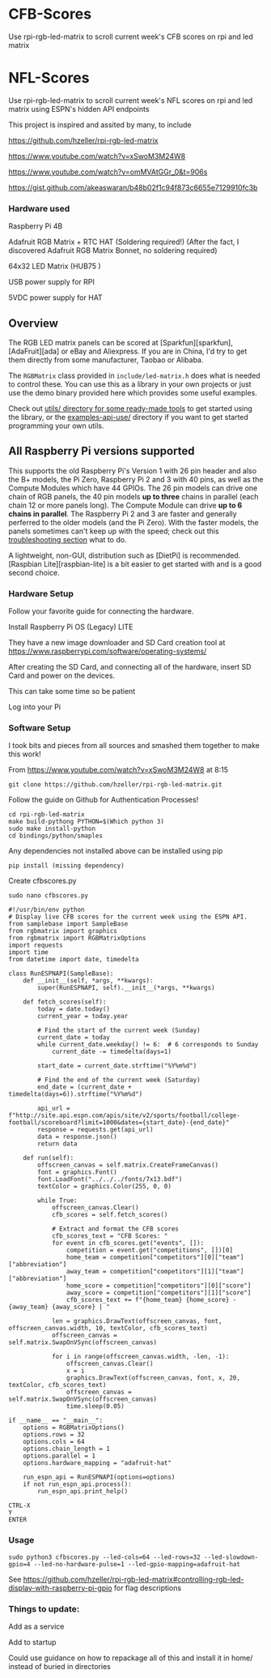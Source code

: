 # CFB-Scores
Use rpi-rgb-led-matrix to scroll current week's CFB scores on rpi and led matrix

# NFL-Scores
Use rpi-rgb-led-matrix to scroll current week's NFL scores on rpi and led matrix using ESPN's hidden API endpoints

This project is inspired and assited by many, to include

https://github.com/hzeller/rpi-rgb-led-matrix

https://www.youtube.com/watch?v=xSwoM3M24W8

https://www.youtube.com/watch?v=omMVAtGGr_0&t=906s

https://gist.github.com/akeaswaran/b48b02f1c94f873c6655e7129910fc3b

### Hardware used
Raspberry Pi 4B

Adafruit RGB Matrix + RTC HAT (Soldering required!) (After the fact, I discovered Adafruit RGB Matrix Bonnet, no soldering required)

64x32 LED Matrix (HUB75 )

USB power supply for RPI

5VDC  power supply for HAT

Overview
--------
The RGB LED matrix panels can be scored at [Sparkfun][sparkfun],
[AdaFruit][ada] or eBay and Aliexpress. If you are in China, I'd try to get
them directly from some manufacturer, Taobao or Alibaba.

The `RGBMatrix` class provided in `include/led-matrix.h` does what is needed
to control these. You can use this as a library in your own projects or just
use the demo binary provided here which provides some useful examples.

Check out [utils/ directory for some ready-made tools](./utils) to get started
using the library, or the [examples-api-use/](./examples-api-use) directory if
you want to get started programming your own utils.

All Raspberry Pi versions supported
-----------------------------------

This supports the old Raspberry Pi's Version 1 with 26 pin header and also the
B+ models, the Pi Zero, Raspberry Pi 2 and 3 with 40 pins, as well as the
Compute Modules which have 44 GPIOs.
The 26 pin models can drive one chain of RGB panels, the 40 pin models
**up to three** chains in parallel (each chain 12 or more panels long).
The Compute Module can drive **up to 6 chains in parallel**.
The Raspberry Pi 2 and 3 are faster and generally perferred to the older
models (and the Pi Zero). With the faster models, the panels sometimes
can't keep up with the speed; check out
this [troubleshooting section](#troubleshooting) what to do.

A lightweight, non-GUI, distribution such as [DietPi] is recommended.
[Raspbian Lite][raspbian-lite] is a bit easier to get started with and
is a good second choice.


### Hardware Setup
Follow your favorite guide for connecting the hardware.

Install Raspberry Pi OS (Legacy) LITE

They have a new image downloader and SD Card creation tool at https://www.raspberrypi.com/software/operating-systems/

After creating the SD Card, and connecting all of the hardware, insert SD Card and power on the devices.

This can take some time so be patient

Log into your Pi

###  Software Setup

I took bits and pieces from all sources and smashed them together to make this work!

From https://www.youtube.com/watch?v=xSwoM3M24W8 at 8:15
```
git clone https://github.com/hzeller/rpi-rgb-led-matrix.git
```

Follow the guide on Github for Authentication Processes!

```
cd rpi-rgb-led-matrix
make build-pythong PYTHON=$(Which python 3)
sudo make install-python
cd bindings/python/smaples
```
Any dependencies not installed above can be installed using pip
```
pip install (missing dependency)
```

Create cfbscores.py
```
sudo nano cfbscores.py

#!/usr/bin/env python
# Display live CFB scores for the current week using the ESPN API.
from samplebase import SampleBase
from rgbmatrix import graphics
from rgbmatrix import RGBMatrixOptions
import requests
import time
from datetime import date, timedelta

class RunESPNAPI(SampleBase):
    def __init__(self, *args, **kwargs):
        super(RunESPNAPI, self).__init__(*args, **kwargs)

    def fetch_scores(self):
        today = date.today()
        current_year = today.year

        # Find the start of the current week (Sunday)
        current_date = today
        while current_date.weekday() != 6:  # 6 corresponds to Sunday
            current_date -= timedelta(days=1)

        start_date = current_date.strftime("%Y%m%d")

        # Find the end of the current week (Saturday)
        end_date = (current_date + timedelta(days=6)).strftime("%Y%m%d")
  
        api_url = f"http://site.api.espn.com/apis/site/v2/sports/football/college-football/scoreboard?limit=1000&dates={start_date}-{end_date}"
        response = requests.get(api_url)
        data = response.json()
        return data

    def run(self):
        offscreen_canvas = self.matrix.CreateFrameCanvas()
        font = graphics.Font()
        font.LoadFont("../../../fonts/7x13.bdf")
        textColor = graphics.Color(255, 0, 0)

        while True:
            offscreen_canvas.Clear()
            cfb_scores = self.fetch_scores()

            # Extract and format the CFB scores
            cfb_scores_text = "CFB Scores: "
            for event in cfb_scores.get("events", []):
                competition = event.get("competitions", [])[0]
                home_team = competition["competitors"][0]["team"]["abbreviation"]
                away_team = competition["competitors"][1]["team"]["abbreviation"]
                home_score = competition["competitors"][0]["score"]
                away_score = competition["competitors"][1]["score"]
                cfb_scores_text += f"{home_team} {home_score} - {away_team} {away_score} | "

            len = graphics.DrawText(offscreen_canvas, font, offscreen_canvas.width, 10, textColor, cfb_scores_text)
            offscreen_canvas = self.matrix.SwapOnVSync(offscreen_canvas)

            for i in range(offscreen_canvas.width, -len, -1):
                offscreen_canvas.Clear()
                x = i
                graphics.DrawText(offscreen_canvas, font, x, 20, textColor, cfb_scores_text)
                offscreen_canvas = self.matrix.SwapOnVSync(offscreen_canvas)
                time.sleep(0.05)

if __name__ == "__main__":
    options = RGBMatrixOptions()
    options.rows = 32
    options.cols = 64
    options.chain_length = 1
    options.parallel = 1
    options.hardware_mapping = "adafruit-hat"

    run_espn_api = RunESPNAPI(options=options)
    if not run_espn_api.process():
        run_espn_api.print_help()
```

```
CTRL-X
Y
ENTER
```

### Usage
```
sudo python3 cfbscores.py --led-cols=64 --led-rows=32 --led-slowdown-gpio=4 --led-no-hardware-pulse=1 --led-gpio-mapping=adafruit-hat
```

See https://github.com/hzeller/rpi-rgb-led-matrix#controlling-rgb-led-display-with-raspberry-pi-gpio for flag descriptions


### Things to update:
Add as a service

Add to startup

Could use guidance on how to repackage all of this and install it in home/ instead of buried in directories
